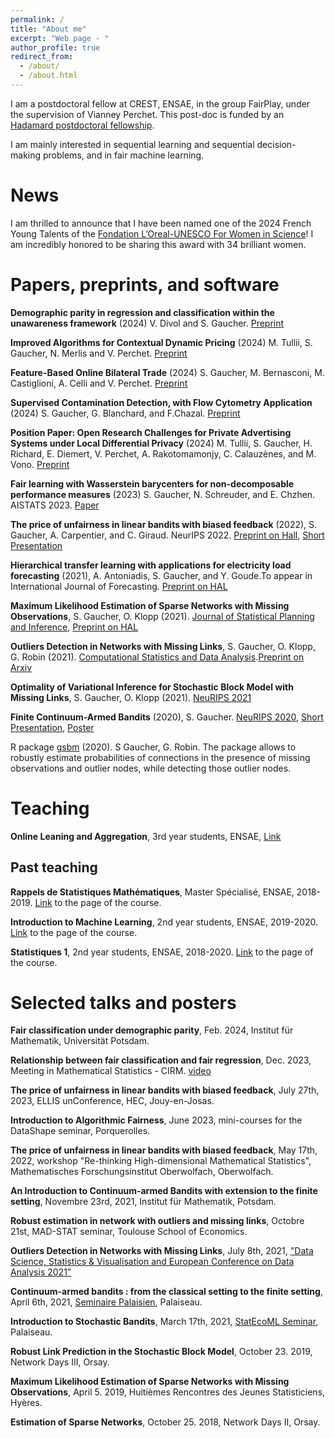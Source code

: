 ```yaml
---
permalink: /
title: "About me"
excerpt: "Web page - "
author_profile: true
redirect_from: 
  - /about/
  - /about.html
---
```


   I am a postdoctoral fellow at CREST, ENSAE, in the group FairPlay, under the supervision of Vianney Perchet. This post-doc is funded by an [Hadamard postdoctoral fellowship](https://www.fondation-hadamard.fr/en/articles/2023/01/24/reicpients-2023/).

   I am mainly interested in sequential learning and sequential decision-making problems, and in fair machine learning. 

# News
I am thrilled to announce that I have been named one of the 2024 French Young Talents of the [Fondation L’Oreal-UNESCO For Women in Science](https://www.forwomeninscience.com/)! I am incredibly honored to be sharing this award with 34 brilliant women.

# Papers, preprints, and software

**Demographic parity in regression and classification within the unawareness framework** (2024) V. Divol and S. Gaucher. [Preprint](https://arxiv.org/pdf/2409.02471)

**Improved Algorithms for Contextual Dynamic Pricing** (2024) M. Tullii, S. Gaucher, N. Merlis and V. Perchet. [Preprint](https://arxiv.org/pdf/2406.11316)

**Feature-Based Online Bilateral Trade** (2024) S. Gaucher, M. Bernasconi, M. Castiglioni, A. Celli and V. Perchet. [Preprint](https://arxiv.org/pdf/2405.18183)

**Supervised Contamination Detection, with Flow Cytometry Application** (2024) S. Gaucher, G. Blanchard, and F.Chazal. [Preprint](https://arxiv.org/pdf/2404.06093.pdf)

**Position Paper: Open Research Challenges for Private Advertising Systems under Local Differential Privacy** (2024) M. Tullii, S. Gaucher, H. Richard, E. Diemert, V. Perchet, A. Rakotomamonjy, C. Calauzènes, and M. Vono. [Preprint](https://hal.science/hal-04438186/file/Open_Research_Challenges_for_Private_Advertising_Systems_under_Local_Differential_Privacy-14.pdf)

**Fair learning with Wasserstein barycenters for non-decomposable performance measures** (2023) S. Gaucher, N. Schreuder, and E. Chzhen. AISTATS 2023. [Paper](https://proceedings.mlr.press/v206/gaucher23a.html)

**The price of unfairness in linear bandits with biased feedback** (2022), S. Gaucher, A. Carpentier, and C. Giraud. NeurIPS 2022. [Preprint on Hall](https://hal.archives-ouvertes.fr/hal-03611628), [Short Presentation](https://slideslive.com/s/solenne-gaucher-43495)

**Hierarchical transfer learning with applications for electricity load forecasting** (2021), A. Antoniadis, S. Gaucher, and Y. Goude.To appear in International Journal of Forecasting. [Preprint on HAL](https://hal.archives-ouvertes.fr/hal-03429702)

**Maximum Likelihood Estimation of Sparse Networks with Missing Observations**, S. Gaucher, O. Klopp (2021). [Journal of Statistical Planning and Inference](https://www.sciencedirect.com/science/article/abs/pii/S0378375821000422), [Preprint on HAL](https://hal.archives-ouvertes.fr/hal-02050003)

**Outliers Detection in Networks with Missing Links**, S. Gaucher, O. Klopp, G. Robin (2021). [Computational Statistics and Data Analysis](https://www.sciencedirect.com/science/article/pii/S0167947321001420).[Preprint on Arxiv](https://arxiv.org/abs/1911.13122)

**Optimality of Variational Inference for Stochastic Block Model with Missing Links**, S. Gaucher, O. Klopp (2021). [NeuRIPS 2021](https://papers.nips.cc/paper/2021/file/a5e308070bd6dd3cc56283f2313522de-Paper.pdf)

**Finite Continuum-Armed Bandits** (2020), S. Gaucher. [NeuRIPS 2020](https://proceedings.neurips.cc/paper/2020/file/20c86a628232a67e7bd46f76fba7ce12-Paper.pdf), [Short Presentation](https://slideslive.com/s/solenne-gaucher-43495), [Poster](../FCAB.pdf)

R package [gsbm](https://cran.r-project.org/web/packages/gsbm/index.html) (2020). S Gaucher, G. Robin. The package allows to robustly estimate probabilities of connections in the presence of missing observations and outlier nodes, while detecting those outlier nodes.

# Teaching 
**Online Leaning and Aggregation**, 3rd year students, ENSAE, [Link](https://www.ensae.fr/courses/2598-online-learning-and-aggregation) 

## Past teaching 

**Rappels de Statistiques Mathématiques**, Master Spécialisé, ENSAE, 2018-2019. [Link](https://sites.google.com/site/vincentcottet/2-teaching) to the page of the course.

**Introduction to Machine Learning**, 2nd year students, ENSAE, 2019-2020. [Link](https://www.ensae.fr/courses/statistique-1/) to the page of the course.

**Statistiques 1**, 2nd year students, ENSAE, 2018-2020. [Link](https://www.ensae.fr/courses/introduction-au-machine-learning/) to the page of the course.

# Selected talks and posters
**Fair classification under demographic parity**, Feb. 2024, Institut für Mathematik, Universität Potsdam.

**Relationship between fair classification and fair regression**, Dec. 2023, Meeting in Mathematical Statistics - CIRM. [video](https://www.youtube.com/watch?v=Ch13Jf3I5zg)

**The price of unfairness in linear bandits with biased feedback**, July 27th, 2023, ELLIS unConference, HEC, Jouy-en-Josas.

**Introduction to Algorithmic Fairness**, June 2023, mini-courses for the DataShape seminar, Porquerolles.

**The price of unfairness in linear bandits with biased feedback**, May 17th, 2022, workshop "Re-thinking High-dimensional Mathematical Statistics", Mathematisches Forschungsinstitut Oberwolfach, Oberwolfach.

**An Introduction to Continuum-armed Bandits with extension to the finite setting**, Novembre 23rd, 2021, Institut für Mathematik, Potsdam.

**Robust estimation in network with outliers and missing links**, Octobre 21st, MAD-STAT seminar, Toulouse School of Economics.

**Outliers Detection in Networks with Missing Links**, July 8th, 2021, ["Data Science, Statistics & Visualisation and European Conference on Data Analysis 2021”](https://iasc-isi.org/dssv-ecda2021/)

**Continuum-armed bandits : from the classical setting to the finite setting**, April 6th, 2021, [Seminaire Palaisien](https://palaisien.herokuapp.com/), Palaiseau.

**Introduction to Stochastic Bandits**, March 17th, 2021, [StatEcoML Seminar](https://statecoml.github.io/), Palaiseau.

**Robust Link Prediction in the Stochastic Block Model**, October 23. 2019, Network Days III, Orsay.

**Maximum Likelihood Estimation of Sparse Networks with Missing Observations**, April 5. 2019, Huitièmes Rencontres des Jeunes Statisticiens, Hyères.

**Estimation of Sparse Networks**, October 25. 2018, Network Days II, Orsay.


